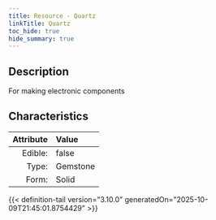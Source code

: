 ```yaml
---
title: Resource - Quartz
linkTitle: Quartz
toc_hide: true
hide_summary: true
---
```

<!-- This is generated by the MarsSim HelpGenertor, do not edit. -->

## Description
For making electronic components

## Characteristics

| Attribute      | Value |
|--------:|:------|
|Edible:|false|
|Type:|Gemstone|
|Form:|Solid|
 



    


{{< definition-tail version="3.10.0" generatedOn="2025-10-09T21:45:01.8754429" >}}


